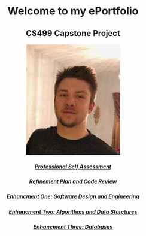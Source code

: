 <div align="center">  
  
# Welcome to my ePortfolio

## CS499 Capstone Project 

![PersonalImage](20200404_200651.jpg)
##### [Professional Self Assessment](/ProfessionalSelfAssessment.md)
##### [Refinement Plan and Code Review](/RefinementPlanAndCodeReview.md)
##### [Enhancment One: Software Design and Engineering](/EnhancementOne.md)
##### [Enhancment Two: Algorithms and Data Sturctures](/EnhancementTwo.md)
##### [Enhancment Three: Databases](/EnhancementThree.md)
</div>
